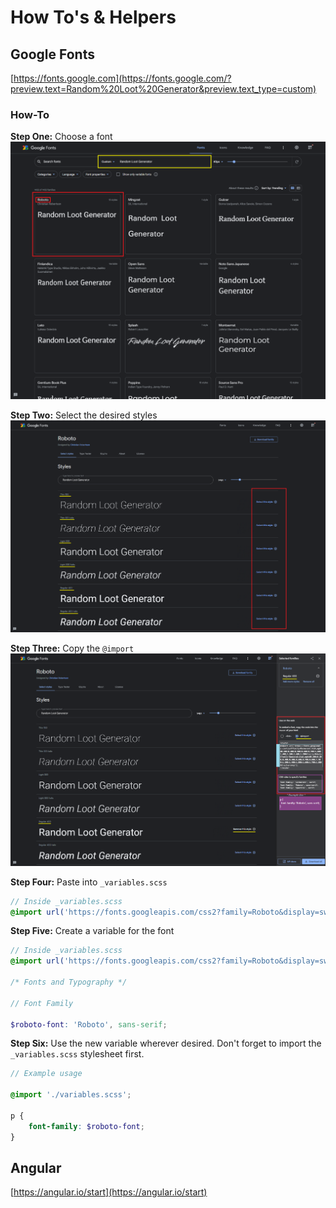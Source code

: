 # How To's & Helpers 




## Google Fonts 
[https://fonts.google.com](https://fonts.google.com/?preview.text=Random%20Loot%20Generator&preview.text_type=custom)


### How-To
**Step One:** Choose a font
![Choose a font main menu screen](images/google-font-menu.png)


**Step Two:** Select the desired styles
![Details page](images/google-font-roboto-detail.png)


**Step Three:** Copy the `@import`
![Import Link and Usage Example](images/google-font-import-link-and-usage.png)


**Step Four:** Paste into `_variables.scss`

```SCSS
// Inside _variables.scss
@import url('https://fonts.googleapis.com/css2?family=Roboto&display=swap');


```


**Step Five:** Create a variable for the font

```SCSS
// Inside _variables.scss
@import url('https://fonts.googleapis.com/css2?family=Roboto&display=swap');

/* Fonts and Typography */

// Font Family

$roboto-font: 'Roboto', sans-serif;

```

**Step Six:** Use the new variable wherever desired. Don't forget to import the `_variables.scss` stylesheet first.

```SCSS
// Example usage 

@import './variables.scss';

p {
    font-family: $roboto-font;
}

```
## Angular 
[https://angular.io/start](https://angular.io/start)
